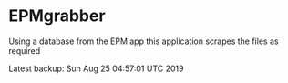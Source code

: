 # EPMgrabber
Using a database from the EPM app this application scrapes the files as required


Latest backup: Sun Aug 25 04:57:01 UTC 2019
